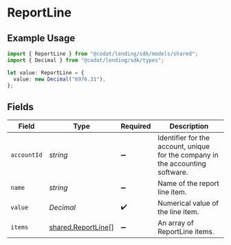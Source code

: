 # ReportLine

## Example Usage

```typescript
import { ReportLine } from "@codat/lending/sdk/models/shared";
import { Decimal } from "@codat/lending/sdk/types";

let value: ReportLine = {
  value: new Decimal("6976.31"),
};
```

## Fields

| Field                                                                          | Type                                                                           | Required                                                                       | Description                                                                    |
| ------------------------------------------------------------------------------ | ------------------------------------------------------------------------------ | ------------------------------------------------------------------------------ | ------------------------------------------------------------------------------ |
| `accountId`                                                                    | *string*                                                                       | :heavy_minus_sign:                                                             | Identifier for the account, unique for the company in the accounting software. |
| `name`                                                                         | *string*                                                                       | :heavy_minus_sign:                                                             | Name of the report line item.                                                  |
| `value`                                                                        | *Decimal*                                                                      | :heavy_check_mark:                                                             | Numerical value of the line item.                                              |
| `items`                                                                        | [shared.ReportLine](../../../sdk/models/shared/reportline.md)[]                | :heavy_minus_sign:                                                             | An array of ReportLine items.                                                  |